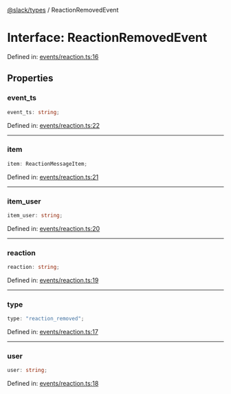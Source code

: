 [@slack/types](../index.md) / ReactionRemovedEvent

# Interface: ReactionRemovedEvent

Defined in: [events/reaction.ts:16](https://github.com/slackapi/node-slack-sdk/blob/main/packages/types/src/events/reaction.ts#L16)

## Properties

### event\_ts

```ts
event_ts: string;
```

Defined in: [events/reaction.ts:22](https://github.com/slackapi/node-slack-sdk/blob/main/packages/types/src/events/reaction.ts#L22)

***

### item

```ts
item: ReactionMessageItem;
```

Defined in: [events/reaction.ts:21](https://github.com/slackapi/node-slack-sdk/blob/main/packages/types/src/events/reaction.ts#L21)

***

### item\_user

```ts
item_user: string;
```

Defined in: [events/reaction.ts:20](https://github.com/slackapi/node-slack-sdk/blob/main/packages/types/src/events/reaction.ts#L20)

***

### reaction

```ts
reaction: string;
```

Defined in: [events/reaction.ts:19](https://github.com/slackapi/node-slack-sdk/blob/main/packages/types/src/events/reaction.ts#L19)

***

### type

```ts
type: "reaction_removed";
```

Defined in: [events/reaction.ts:17](https://github.com/slackapi/node-slack-sdk/blob/main/packages/types/src/events/reaction.ts#L17)

***

### user

```ts
user: string;
```

Defined in: [events/reaction.ts:18](https://github.com/slackapi/node-slack-sdk/blob/main/packages/types/src/events/reaction.ts#L18)
